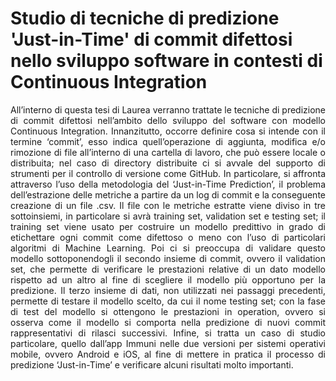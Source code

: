# Studio di tecniche di predizione 'Just-in-Time' di commit difettosi nello sviluppo software in contesti di Continuous Integration

<p align='justify'> All’interno di questa tesi di Laurea verranno trattate le tecniche di predizione di commit difettosi nell’ambito dello sviluppo del software con modello Continuous Integration.
Innanzitutto, occorre definire cosa si intende con il termine ‘commit’, esso indica quell’operazione di aggiunta, modifica e/o rimozione di file all’interno di una cartella di lavoro, che può essere locale o distribuita; nel caso di directory distribuite ci si avvale del supporto di strumenti per il controllo di versione come GitHub. 
In particolare, si affronta attraverso l’uso della metodologia del ‘Just-in-Time Prediction’, il problema dell’estrazione delle metriche a partire da un log di commit e la conseguente creazione di un file .csv. Il file con le metriche estratte viene diviso in tre sottoinsiemi, in particolare si avrà training set, validation set e testing set; il training set viene usato per costruire un modello predittivo in grado di etichettare ogni commit come difettoso o meno con l’uso di particolari algoritmi di Machine Learning.
Poi ci si preoccupa di validare questo modello sottoponendogli il secondo insieme di commit, ovvero il validation set, che permette di verificare le prestazioni relative di un dato modello rispetto ad un altro al fine di scegliere il modello più opportuno per la predizione. 
Il terzo insieme di dati, non utilizzati nei passaggi precedenti, permette di testare il modello scelto, da cui il nome testing set; con la fase di test del modello si ottengono le prestazioni in operation, ovvero si osserva come il modello si comporta nella predizione di nuovi commit rappresentativi di rilasci successivi.
Infine, si tratta un caso di studio particolare, quello dall’app Immuni nelle due versioni per sistemi operativi mobile, ovvero Android e iOS, al fine di mettere in pratica il processo di predizione ‘Just-in-Time’ e verificare alcuni risultati molto importanti. </p>
